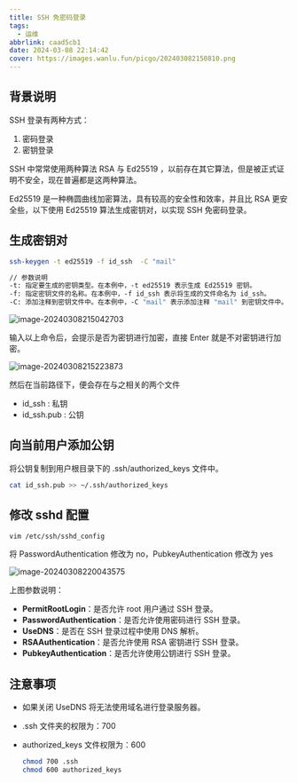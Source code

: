 ```yaml
---
title: SSH 免密码登录
tags:
  - 运维
abbrlink: caad5cb1
date: 2024-03-08 22:14:42
cover: https://images.wanlu.fun/picgo/202403082150810.png
---
```


## 背景说明

SSH 登录有两种方式：

1. 密码登录
2. 密钥登录

SSH 中常常使用两种算法 RSA 与 Ed25519 ，以前存在其它算法，但是被正式证明不安全，现在普遍都是这两种算法。

Ed25519 是一种椭圆曲线加密算法，具有较高的安全性和效率，并且比 RSA 更安全些，以下使用 Ed25519 算法生成密钥对，以实现 SSH 免密码登录。



## 生成密钥对

```bash
ssh-keygen -t ed25519 -f id_ssh  -C "mail"

// 参数说明
-t: 指定要生成的密钥类型。在本例中，-t ed25519 表示生成 Ed25519 密钥。
-f: 指定密钥文件的名称。在本例中，-f id_ssh 表示将生成的文件命名为 id_ssh。
-C: 添加注释到密钥文件中。在本例中，-C "mail" 表示添加注释 "mail" 到密钥文件中。
```

![image-20240308215042703](https://images.wanlu.fun/picgo/202403082150810.png)

输入以上命令后，会提示是否为密钥进行加密，直接 Enter 就是不对密钥进行加密。

![image-20240308215223873](https://images.wanlu.fun/picgo/202403082152933.png)

然后在当前路径下，便会存在与之相关的两个文件

* id_ssh : 私钥
* id_ssh.pub : 公钥



## 向当前用户添加公钥

将公钥复制到用户根目录下的 .ssh/authorized_keys 文件中。

```bash
cat id_ssh.pub >> ~/.ssh/authorized_keys
```



## 修改 sshd 配置

```bash
vim /etc/ssh/sshd_config
```

将 PasswordAuthentication 修改为 no，PubkeyAuthentication 修改为 yes 

![image-20240308220043575](https://images.wanlu.fun/picgo/202403082200619.png)

上图参数说明：

* **PermitRootLogin**：是否允许 root 用户通过 SSH 登录。
* **PasswordAuthentication**：是否允许使用密码进行 SSH 登录。
* **UseDNS**：是否在 SSH 登录过程中使用 DNS 解析。
* **RSAAuthentication**：是否允许使用 RSA 密钥进行 SSH 登录。
* **PubkeyAuthentication**：是否允许使用公钥进行 SSH 登录。



## 注意事项

* 如果关闭 UseDNS 将无法使用域名进行登录服务器。

* .ssh 文件夹的权限为：700

* authorized_keys 文件权限为：600

  ```bash
  chmod 700 .ssh
  chmod 600 authorized_keys
  ```

  
